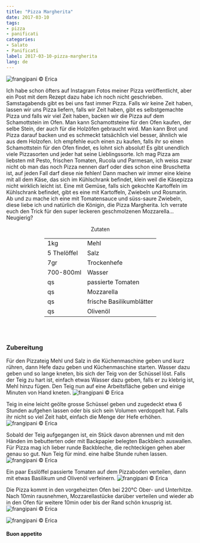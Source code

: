 ```yaml
---
title: "Pizza Margherita"
date: 2017-03-10
tags:
- pizza
- panificati
categories:
- Salato
- Panificati
label: 2017-03-10-pizza-margherita
lang: de
---
```

![](../2017-03-10-pizza-margherita/header.jpg "frangipani © Erica")

Ich habe schon öfters auf Instagram Fotos meiner Pizza veröffentlicht, aber ein Post mit dem Rezept dazu habe ich noch nicht geschrieben. Samstagabends gibt es bei uns fast immer Pizza. Falls wir keine Zeit haben, lassen wir uns Pizza liefern, falls wir Zeit haben, gibt es selbstgemachte Pizza und falls wir viel Zeit haben, backen wir die Pizza auf dem Schamottstein im Ofen. Man kann Schamottsteine für den Ofen kaufen, der selbe Stein, der auch für die Holzöfen gebraucht wird. Man kann Brot und Pizza darauf backen und es schmeckt tatsächlich viel besser, ähnlich wie aus dem Holzofen. Ich empfehle euch einen zu kaufen, falls ihr so einen Schamottstein für den Ofen findet, es lohnt sich absolut! Es gibt unendlich viele Pizzasorten und jeder hat seine Lieblingssorte. Ich mag Pizza am liebsten mit Pesto, frischen Tomaten, Rucola und Parmesan, ich weiss zwar nicht ob man das noch Pizza nennen darf oder dies schon eine Bruschetta ist, auf jeden Fall darf diese nie fehlen! Dann machen wir immer eine kleine mit all dem Käse, das sich im Kühlschrank befindet, klein weil die Käsepizza nicht wirklich leicht ist. Eine mit Gemüse, falls sich gekochte Kartoffeln im Kühlschrank befindet, gibt es eine mit Kartoffeln, Zwiebeln und Rosmarin. Ab und zu mache ich eine mit Tomatensauce und süss-saure Zwiebeln, diese liebe ich und natürlich die Königin, die Pizza Margherita. Ich verrate euch den Trick für den super leckeren geschmolzenen Mozzarella... Neugierig?

<div id="wrapper" style="text-align: center">
  <div id="yourdiv" style="display: inline-block;">
    <div class="ingredients">
      <div class="ingredients-title">Zutaten</div>
      <table>
        <tbody>
          <tr>
            <td>1kg</td>
            <td>Mehl</td>
          </tr>      
          <tr>
            <td>5 Thelöffel</td>
            <td>Salz</td>
          </tr>      
          <tr>
            <td>7gr</td>
            <td>Trockenhefe</td>
          </tr>
          <tr>
            <td>700-800ml</td>
            <td>Wasser</td>
          </tr>
          <tr>
            <td>qs</td>
            <td>passierte Tomaten</td>
          </tr>
          <tr>
            <td>qs</td>
            <td>Mozzarella</td>
          </tr>
          <tr>
            <td>qs</td>
            <td>frische Basilikumblätter</td>
          </tr>
          <tr>
            <td>qs</td>
            <td>Olivenöl</td>
          </tr>
        </tbody>
      </table>
      <br></br>
    </div>
  </div>
</div>


<h3>
  <font color="grey">
    <i class="fa fa-cogs"></i>
  </font> Zubereitung
</h3>

Für den Pizzateig Mehl und Salz in die Küchenmaschine geben und kurz rühren, dann Hefe dazu geben und Küchenmaschine starten. Wasser dazu geben und so lange kneten, bis sich der Teig von der Schüssel löst. Falls der Teig zu hart ist, einfach etwas Wasser dazu geben, falls er zu klebrig ist, Mehl hinzu fügen. Den Teig nun auf eine Arbeitsfläche geben und einige Minuten von Hand kneten.
![](../2017-03-10-pizza-margherita/impastare.jpg "frangipani © Erica")

Teig in eine leicht geölte grosse Schüssel geben und zugedeckt etwa 6 Stunden aufgehen lassen oder bis sich sein Volumen verdoppelt hat. Falls ihr nicht so viel Zeit habt, einfach die Menge der Hefe erhöhen.
![](../2017-03-10-pizza-margherita/impastolievitato.jpg "frangipani © Erica")

Sobald der Teig aufgegangen ist, ein Stück davon abrennen und mit den Händen im bebutterten oder mit Backpapier belegten Backblech auswallen. Für Pizza mag ich lieber runde Backbleche, die rechteckigen gehen aber genau so gut. Nun Teig für mind. eine halbe Stunde ruhen lassen.
![](../2017-03-10-pizza-margherita/teglia.jpg "frangipani © Erica")

Ein paar Esslöffel passierte Tomaten auf dem Pizzaboden verteilen, dann mit etwas Basilikum und Olivenöl verfeinern.
![](../2017-03-10-pizza-margherita/margheritateglia.jpg "frangipani © Erica")

Die Pizza kommt in den vorgeheizten Ofen bei 220°C Ober- und Unterhitze. Nach 10min rausnehmen, Mozzarellastücke darüber verteilen und wieder ab in den Ofen für weitere 10min oder bis der Rand schön knusprig ist.
![](../2017-03-10-pizza-margherita/risultato1.jpg "frangipani © Erica")

![](../2017-03-10-pizza-margherita/risultato2.jpg "frangipani © Erica")

<h4>Buon appetito
  <font color="red">
    <i class="fa fa-smile-o"></i>
  </font>
</h4>